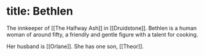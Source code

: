title: Bethlen
=====
The innkeeper of [[The Halfway Ash]] in [[Druidstone]]. Bethlen is a human woman of around fifty, a friendly and gentle figure with a talent for cooking.

Her husband is [[Orlane]]. She has one son, [[Theor]].